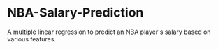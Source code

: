 # NBA-Salary-Prediction
A multiple linear regression to predict an NBA player's salary based on various features.
